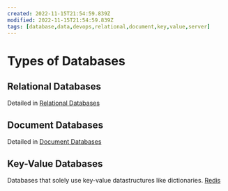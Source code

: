 ```yaml
---
created: 2022-11-15T21:54:59.839Z
modified: 2022-11-15T21:54:59.839Z
tags: [database,data,devops,relational,document,key,value,server]
---
```

# Types of Databases

## Relational Databases

Detailed in [Relational Databases](relational-databases.md)

## Document Databases

Detailed in [Document Databases](document-databases.md)

## Key-Value Databases

Databases that solely use key-value datastructures like dictionaries. [Redis](redis.md)
